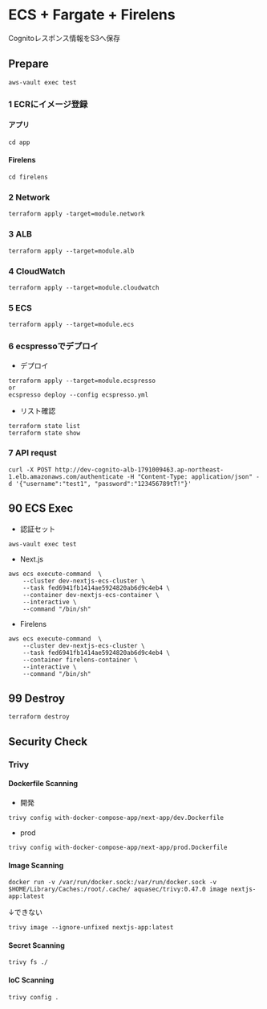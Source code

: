 # ECS + Fargate + Firelens
Cognitoレスポンス情報をS3へ保存

## Prepare 
```
aws-vault exec test
```

### 1 ECRにイメージ登録
#### アプリ
```
cd app
```
#### Firelens
```
cd firelens
```

### 2 Network
```
terraform apply -target=module.network
```

### 3 ALB
```
terraform apply --target=module.alb
```

### 4 CloudWatch
```
terraform apply --target=module.cloudwatch
```

### 5 ECS
```
terraform apply --target=module.ecs
```

### 6 ecspressoでデプロイ
* デプロイ
```
terraform apply --target=module.ecspresso
or
ecspresso deploy --config ecspresso.yml
```
* リスト確認
```
terraform state list
terraform state show 
```

### 7 API requst
```
curl -X POST http://dev-cognito-alb-1791009463.ap-northeast-1.elb.amazonaws.com/authenticate -H "Content-Type: application/json" -d '{"username":"test1", "password":"123456789tT!"}'

```


## 90 ECS Exec
* 認証セット
```
aws-vault exec test
```
* Next.js
```
aws ecs execute-command  \
    --cluster dev-nextjs-ecs-cluster \
    --task fed6941fb1414ae5924820ab6d9c4eb4 \
    --container dev-nextjs-ecs-container \
    --interactive \
    --command "/bin/sh"
```
* Firelens
```
aws ecs execute-command  \
    --cluster dev-nextjs-ecs-cluster \
    --task fed6941fb1414ae5924820ab6d9c4eb4 \
    --container firelens-container \
    --interactive \
    --command "/bin/sh"
```

## 99 Destroy
```
terraform destroy
```

## Security Check
### Trivy
#### Dockerfile Scanning
* 開発
```
trivy config with-docker-compose-app/next-app/dev.Dockerfile
```
* prod
```
trivy config with-docker-compose-app/next-app/prod.Dockerfile
```

#### Image Scanning
```
docker run -v /var/run/docker.sock:/var/run/docker.sock -v $HOME/Library/Caches:/root/.cache/ aquasec/trivy:0.47.0 image nextjs-app:latest
```
↓できない
```
trivy image --ignore-unfixed nextjs-app:latest
```

#### Secret Scanning
```
trivy fs ./
```

#### IoC Scanning
```
trivy config .
```